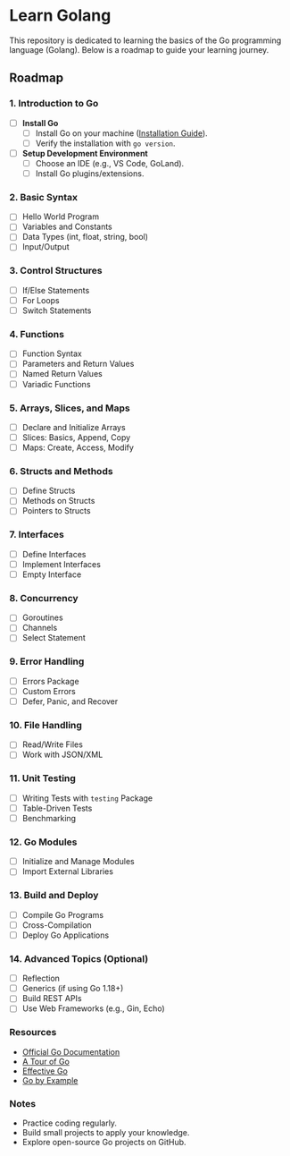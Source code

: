 # Learn Golang

This repository is dedicated to learning the basics of the Go programming language (Golang). Below is a roadmap to guide your learning journey.

## Roadmap

### 1. Introduction to Go

- [ ] **Install Go**
  - [ ] Install Go on your machine ([Installation Guide](https://go.dev/doc/install)).
  - [ ] Verify the installation with `go version`.
- [ ] **Setup Development Environment**
  - [ ] Choose an IDE (e.g., VS Code, GoLand).
  - [ ] Install Go plugins/extensions.

### 2. Basic Syntax

- [ ] Hello World Program
- [ ] Variables and Constants
- [ ] Data Types (int, float, string, bool)
- [ ] Input/Output

### 3. Control Structures

- [ ] If/Else Statements
- [ ] For Loops
- [ ] Switch Statements

### 4. Functions

- [ ] Function Syntax
- [ ] Parameters and Return Values
- [ ] Named Return Values
- [ ] Variadic Functions

### 5. Arrays, Slices, and Maps

- [ ] Declare and Initialize Arrays
- [ ] Slices: Basics, Append, Copy
- [ ] Maps: Create, Access, Modify

### 6. Structs and Methods

- [ ] Define Structs
- [ ] Methods on Structs
- [ ] Pointers to Structs

### 7. Interfaces

- [ ] Define Interfaces
- [ ] Implement Interfaces
- [ ] Empty Interface

### 8. Concurrency

- [ ] Goroutines
- [ ] Channels
- [ ] Select Statement

### 9. Error Handling

- [ ] Errors Package
- [ ] Custom Errors
- [ ] Defer, Panic, and Recover

### 10. File Handling

- [ ] Read/Write Files
- [ ] Work with JSON/XML

### 11. Unit Testing

- [ ] Writing Tests with `testing` Package
- [ ] Table-Driven Tests
- [ ] Benchmarking

### 12. Go Modules

- [ ] Initialize and Manage Modules
- [ ] Import External Libraries

### 13. Build and Deploy

- [ ] Compile Go Programs
- [ ] Cross-Compilation
- [ ] Deploy Go Applications

### 14. Advanced Topics (Optional)

- [ ] Reflection
- [ ] Generics (if using Go 1.18+)
- [ ] Build REST APIs
- [ ] Use Web Frameworks (e.g., Gin, Echo)

### Resources

- [Official Go Documentation](https://go.dev/doc/)
- [A Tour of Go](https://tour.golang.org/)
- [Effective Go](https://go.dev/doc/effective_go)
- [Go by Example](https://gobyexample.com/)

### Notes

- Practice coding regularly.
- Build small projects to apply your knowledge.
- Explore open-source Go projects on GitHub.
